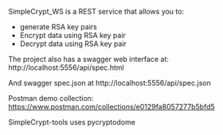 SimpleCrypt_WS is a REST service that allows you to:

* generate RSA key pairs
* Encrypt data using RSA key pair
* Decrypt data using RSA key pair

The project also has a swagger web interface at:
http://localhost:5556/api/spec.html

And swagger spec.json at
http://localhost:5556/api/spec.json
 
Postman demo collection:
https://www.postman.com/collections/e0129fa8057277b5bfd5

SimpleCrypt-tools uses pycryptodome


